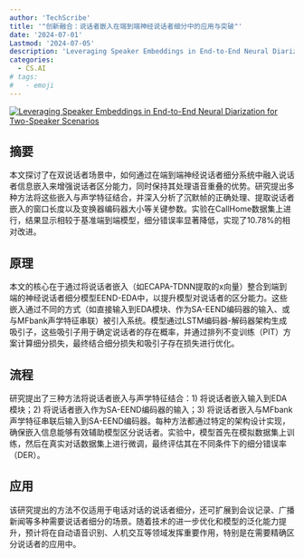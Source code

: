 ```yaml
---
author: 'TechScribe'
title: '"创新融合：说话者嵌入在端到端神经说话者细分中的应用与突破"'
date: '2024-07-01'
Lastmod: '2024-07-05'
description: 'Leveraging Speaker Embeddings in End-to-End Neural Diarization for Two-Speaker Scenarios'
categories:
  - CS.AI
# tags:
#   - emoji
---
```


[![Leveraging Speaker Embeddings in End-to-End Neural Diarization for Two-Speaker Scenarios](https://arxiv-research-1301205113.cos.ap-guangzhou.myqcloud.com/images/2407.01317v1.pdf_0.jpg)](https://arxiv.org/abs/2407.01317v1)

## 摘要

本文探讨了在双说话者场景中，如何通过在端到端神经说话者细分系统中融入说话者信息嵌入来增强说话者区分能力，同时保持其处理语音重叠的优势。研究提出多种方法将这些嵌入与声学特征结合，并深入分析了沉默帧的正确处理、提取说话者嵌入的窗口长度以及变换器编码器大小等关键参数。实验在CallHome数据集上进行，结果显示相较于基准端到端模型，细分错误率显著降低，实现了10.78%的相对改进。<!--more-->

## 原理

本文的核心在于通过将说话者嵌入（如ECAPA-TDNN提取的x向量）整合到端到端的神经说话者细分模型EEND-EDA中，以提升模型对说话者的区分能力。这些嵌入通过不同的方式（如直接输入到EDA模块、作为SA-EEND编码器的输入、或与MFbank声学特征串联）被引入系统。模型通过LSTM编码器-解码器架构生成吸引子，这些吸引子用于确定说话者的存在概率，并通过排列不变训练（PIT）方案计算细分损失，最终结合细分损失和吸引子存在损失进行优化。

## 流程

研究提出了三种方法将说话者嵌入与声学特征结合：1) 将说话者嵌入输入到EDA模块；2) 将说话者嵌入作为SA-EEND编码器的输入；3) 将说话者嵌入与MFbank声学特征串联后输入到SA-EEND编码器。每种方法都通过特定的架构设计实现，确保嵌入信息能够有效辅助模型区分说话者。实验中，模型首先在模拟数据集上训练，然后在真实对话数据集上进行微调，最终评估其在不同条件下的细分错误率（DER）。

## 应用

该研究提出的方法不仅适用于电话对话的说话者细分，还可扩展到会议记录、广播新闻等多种需要说话者细分的场景。随着技术的进一步优化和模型的泛化能力提升，预计将在自动语音识别、人机交互等领域发挥重要作用，特别是在需要精确区分说话者的应用中。